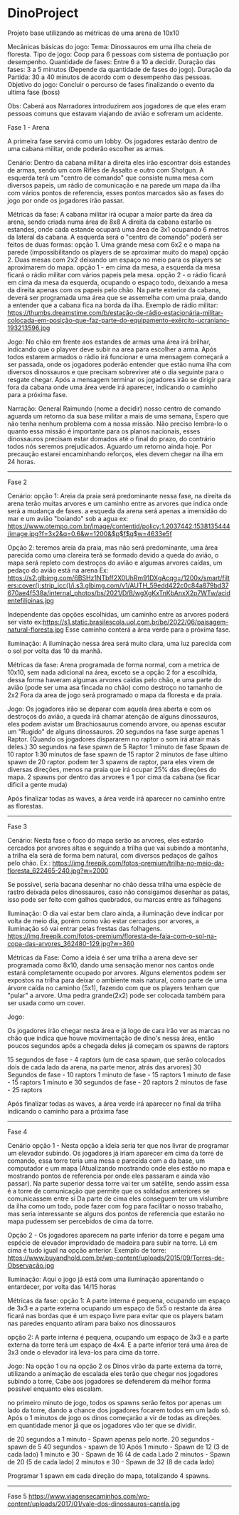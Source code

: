 # DinoProject


Projeto base utilizando as métricas de uma arena de 10x10

Mecânicas básicas do jogo: 
Tema: Dinossauros em uma ilha cheia de floresta.
Tipo de jogo: Coop para 6 pessoas com sistema de pontuação por desempenho. 
Quantidade de fases: Entre 6 a 10 a decidir.
Duração das fases: 3 a 5 minutos (Depende da quantidade de fases do jogo). 
Duração da Partida: 30 a 40 minutos de acordo com o desempenho das pessoas. 
Objetivo do jogo: Concluir o percurso de fases finalizando o evento da ultima fase (boss)

Obs: Caberá aos Narradores introduzirem aos jogadores de que eles eram pessoas comuns que estavam viajando de avião e sofreram um acidente. 

Fase 1 - Arena 

A primeira fase servirá como um lobby. Os jogadores estarão dentro de uma cabana militar, onde poderão escolher as armas. 

Cenário:
Dentro da cabana militar a direita eles irão escontrar dois estandes de armas, sendo um com Rifles de Assalto e outro com Shotgun. A esquerda terá um "centro de comando" que consiste numa mesa com diversos papeis, um rádio de comunicação e na parede um mapa da ilha com vários pontos de referencia, esses pontos marcados são as fases do jogo por onde os jogadores irão passar. 

Métricas da fase:
A cabana militar irá ocupar a maior parte da área da arena, sendo criada numa área de 8x8 
A direita da cabana estarão os estandes, onde cada estande ocupará uma área de 3x1 ocupando 6 metros da lateral da cabana.
A esquerda será o "centro de comando" poderá ser feitos de duas formas: opção 1. Uma grande mesa com 6x2 e o mapa na parede (impossibilitando os players de se aproximar muito do mapa) opção 2. Duas mesas com 2x2 deixando um espaço no meio para os players se aproximarem do mapa.
opção 1 - em cima da mesa, a esquerda da mesa ficará o rádio militar com vários papeis pela mesa. 
opção 2 - o rádio ficará em cima da mesa da esquerda, ocupando o espaço todo, deixando a mesa da direita apenas com os papeis pelo chão. 
Na parte exterior da cabana, deverá ser programada uma área que se assemelha com uma praia, dando a entender que a cabana fica na borda da ilha. 
Exemplo de rádio militar: https://thumbs.dreamstime.com/b/estação-de-rádio-estacionária-militar-colocada-em-posição-que-faz-parte-do-equipamento-exército-ucraniano-193213596.jpg


Jogo: 
No chão em frente aos estandes de armas uma área irá brilhar, indicando que o playver deve subir na area para escolher a arma. 
Após todos estarem armados o rádio irá funcionar e uma mensagem começará a ser passada, onde os jogadores poderão entender que estão numa ilha com diversos dinossauros e que precisam sobreviver até o dia seguinte para o resgate chegar. 
Após a mensagem terminar os jogadores irão se dirigir para fora da cabana onde uma área verde irá aparecer, indicando o caminho para a próxima fase. 


Narração: 
General Raimundo (nome a decidir) nosso centro de comando aguarda um retorno da sua base militar a mais de uma semana, Espero que não tenha nenhum problema com a nossa missão.
Não preciso lembra-lo o quanto essa missão é importante para os planos nacionais, esses dinossauros precisam estar domados até o final do prazo, do contrário todos nós seremos prejudicados. Aguardo um retorno ainda hoje. Por precaução estarei encaminhando reforços, eles devem chegar na ilha em 24 horas. 



--------------------------------------------------------------------------------

Fase 2 

Cenário:
opção 1: Areia da praia será predominante nessa fase, na direita da arena terão muitas arvores e um caminho entre as arvores que indica onde será a mudança de fases. a esqueda da arena será apenas a imensidão do mar e um avião "boiando" sob a agua ex: https://www.otempo.com.br/image/contentid/policy:1.2037442:1538135444/image.jpg?f=3x2&q=0.6&w=1200&$p$f$q$w=4633e5f

Opção 2: teremos areia da praia, mas não será predominante, uma área parecida como uma clareira terá se formado devido a queda do avião, o mapa será repleto com destroços do avião e algumas arvores caídas, um pedaço do avião está na arena Ex: https://s2.glbimg.com/6BSHz1NTbff2X0UhRm91DXgAcqg=/1200x/smart/filters:cover():strip_icc()/i.s3.glbimg.com/v1/AUTH_59edd422c0c84a879bd37670ae4f538a/internal_photos/bs/2021/D/B/wgXgKxTnKbAnxX2p7WTw/acidentefilipinas.jpg 

Independente das opções escolhidas, um caminho entre as arvores poderá ser visto ex:https://s1.static.brasilescola.uol.com.br/be/2022/06/paisagem-natural-floresta.jpg
Esse caminho conterá a área verde para a próxima fase. 


Iluminação: A iluminação nessa área será muito clara, uma luz parecida com o sol por volta das 10 da manhã. 


Métricas da fase:
Arena programada de forma normal, com a metrica de 10x10, sem nada adicional na área, exceto se a opção 2 for a escolhida, dessa forma haveram algumas arvores caidas pelo chão, e uma parte do avião (pode ser uma asa fincada no chão) como destroço no tamanho de 2x2
Fora da area de jogo será programado o mapa da floresta e da praia. 

Jogo: 
Os jogadores irão se deparar com aquela área aberta e com os destroços do avião, a queda irá chamar atenção de alguns dinossauros, eles podem avistar um Brachiosaurus comendo arvore, ou apenas escutar um "Rugido" de alguns dinossauros. 
20 segundos na fase surge apenas 1 Raptor. (Quando os jogadores dispararem no raptor o som irá atrair mais deles.)
30 segundos na fase spawn de 5 Raptor
1 minuto de fase Spawn de 10 raptor
1:30 minutos de fase spawn de 15 raptor
2 minutos de fase ultimo spawn de 20 raptor. 
podem ter 3 spawns de raptor, para eles virem de diversas direções, menos na praia que irá ocupar 25% das direções do mapa. 
2 spawns por dentro das arvores e 1 por cima da cabana (se ficar dificil a gente muda) 


Após finalizar todas as waves, a área verde irá aparecer no caminho entre as florestas. 


---------------------------------------------------------------------------------------------------------


Fase 3 


Cenário: Nesta fase o foco do mapa serão as arvores, eles estarão cercados por arvores altas e seguindo a trilha que vai subindo a montanha, a trilha ela será de forma bem natural, com diversos pedaços de galhos pelo chão. Ex.: https://img.freepik.com/fotos-premium/trilha-no-meio-da-floresta_622465-240.jpg?w=2000

Se possivel, seria bacana desenhar no chão dessa trilha uma espécie de rastro deixada pelos dinossauros, caso não consigamos desenhar as patas, isso pode ser feito com galhos quebrados, ou marcas entre as folhagens 

Iluminação: O dia vai estar bem claro ainda, a iluminação deve indicar por volta de meio dia, porém como vão estar cercados por arvores, a iluminação só vai entrar pelas frestas das folhagens. https://img.freepik.com/fotos-premium/floresta-de-faia-com-o-sol-na-copa-das-arvores_362480-129.jpg?w=360

Métricas da Fase: 
Como a ideia é ser uma trilha a arena deve ser programada como 8x10, dando uma sensação menor nos cantos onde estará completamente ocupado por arvores. 
Alguns elementos podem ser expostos na trilha para deixar o ambiente mais natural, como parte de uma árvore caída no caminho (5x1), fazendo com que os players tenham que "pular" a arvore. Uma pedra grande(2x2) pode ser colocada também para ser usada como um cover. 


Jogo: 

Os jogadores irão chegar nesta área e já logo de cara irão ver as marcas no chão que indica que houve movimentação de dino's nessa área, então poucos segundos após a chegada deles já começam os spawns de raptors 

15 segundos de fase - 4 raptors (um de casa spawn, que serão colocados dois de cada lado da arena, na parte menor, atrás das arvores) 
30 Segundos de fase - 10 raptors 
1 minuto de fase - 15 raptors 
1 minuto de fase - 15 raptors 
1 minuto e 30 segundos de fase - 20 raptors 
2 minutos de fase - 25 raptors 


Após finalizar todas as waves, a área verde irá aparecer no final da trilha indicando o caminho para a próxima fase 

-----------------------------------------------------------------------------------------------------------------

Fase 4 

Cenário opção 1 - Nesta opção a ideia seria ter que nos livrar de programar um elevador subindo. 
Os jogadores já iriam aparecer em cima da torre de comando, essa torre teria uma mesa e parecida com a da base, um computador e um mapa (Atualizando mostrando onde eles estão no mapa e mostrando pontos de referencia por onde eles passaram e ainda vão passar). 
Na parte superior dessa torre vai ter um satélite, sendo assim essa é a torre de comunicação que permite que os soldados anteriores se comunicassem entre si
Da parte de cima eles conseguem ter um vislumbre da ilha como um todo, pode fazer com fog para facilitar o nosso trabalho, mas seria interessante se alguns dos pontos de referencia que estarão no mapa pudessem ser percebidos de cima da torre. 

Opção 2 - Os jogadores aparecem na parte inferior da torre e pegam uma espécie de elevador improvidado de madeira para subir na torre. Lá em cima é tudo igual na opção anterior. 
Exemplo de torre: https://www.buyandhold.com.br/wp-content/uploads/2015/09/Torres-de-Observação.jpg

Iluminação: 
Aqui o jogo já está com uma iluminação aparentando o entardecer, por volta das 14/15 horas 

Métricas da fase:
opção 1: A parte interna é pequena, ocupando um espaço de 3x3 e a parte externa ocupando um espaço de 5x5 o restante da área ficará nas bordas que é um espaço livre para evitar que os players batam nas paredes enquanto atiram para baixo nos dinossauros 

opção 2: A parte interna é pequena, ocupando um espaço de 3x3 e a parte externa da torre terá um espaço de 4x4. E a parte inferior terá uma área de 3x3 onde o elevador irá leva-los para cima da torre.


Jogo: 
Na opção 1 ou na opção 2 os Dinos virão da parte externa da torre, utilizando a animação de escalada eles terão que chegar nos jogadores subindo a torre, Cabe aos jogadores se defenderem da melhor forma possível enquanto eles escalam. 

no primeiro minuto de jogo, todos os spawns serão feitos por apenas um lado da torre, dando a chance dos jogadores focarem todos em um lado só. 
Após o 1 minutos de jogo os dinos começarão a vir de todas as direções. em quantidade menor já que os jogadores vão ter que se dividir. 

de 20 segundos a 1 minuto - Spawn apenas pelo norte.
20 segundos - spawn de 5 
40 segundos - spawn de 10
Após 1 minuto - Spawn de 12 (3 de cada lado)
1 minuto e 30  - Spawn de 16 (4 de cada Lado 
2 minutos - Spawn de 20 (5 de cada lado)
2 minutos e 30 - Spawn de 32 (8 de cada lado)

Programar 1 spawn em cada direção do mapa, totalizando 4 spawns. 

--------------------------------------------------------------------------------------------------------------------------------------





Fase 5 https://www.viagensecaminhos.com/wp-content/uploads/2017/01/vale-dos-dinossauros-canela.jpg






